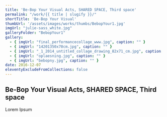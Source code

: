 ```yaml
---
title: 'Be-Bop Your Visual Acts, SHARED SPACE, Third space'
permalink: "/work/{{ title | slugify }}/"
shortTitle: 'Be-Bop Your Visual'
thumbUrl: '/assets/images/works/thumbs/BebopYour1.jpg'
imgUrl: "julie-sass_white.jpg"
galleryFolder: "BebopYour1"
gallery:
  - { imgUrl: "final_performancecollage_www.jpg", caption: "" }
  - { imgUrl: "14201350x70cm.jpg", caption: "" }
  - { imgUrl: "_1_2014_untitled_collage_drawing_82x71_cm.jpg", caption: "" }
  - { imgUrl: "oplaesning.jpg", caption: "" }
  - { imgUrl: "bebopny.jpg", caption: "" }
date: 2016-12-07
eleventyExcludeFromCollections: false
---
```



<h2>Be-Bop Your Visual Acts, SHARED SPACE, Third space</h2>
<p>Lorem Ipsum</p>